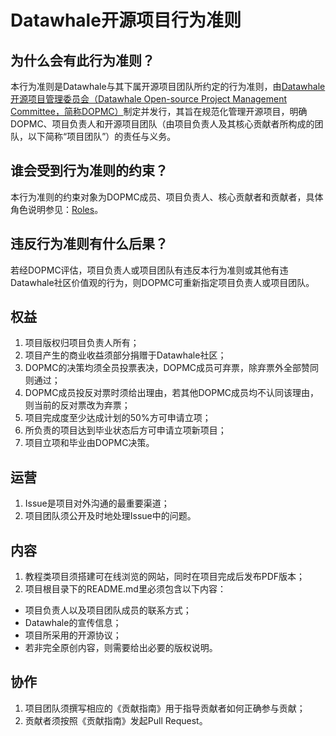 # Datawhale开源项目行为准则
## 为什么会有此行为准则？
本行为准则是Datawhale与其下属开源项目团队所约定的行为准则，由[Datawhale开源项目管理委员会（Datawhale Open-source Project Management Committee，简称DOPMC）](https://github.com/datawhalechina/DOPMC)制定并发行，其旨在规范化管理开源项目，明确DOPMC、项目负责人和开源项目团队（由项目负责人及其核心贡献者所构成的团队，以下简称“项目团队”）的责任与义务。

## 谁会受到行为准则的约束？
本行为准则的约束对象为DOPMC成员、项目负责人、核心贡献者和贡献者，具体角色说明参见：[Roles](./ROLES.md)。

## 违反行为准则有什么后果？
若经DOPMC评估，项目负责人或项目团队有违反本行为准则或其他有违Datawhale社区价值观的行为，则DOPMC可重新指定项目负责人或项目团队。

## 权益
1. 项目版权归项目负责人所有；
2. 项目产生的商业收益须部分捐赠于Datawhale社区；
3. DOPMC的决策均须全员投票表决，DOPMC成员可弃票，除弃票外全部赞同则通过；
4. DOPMC成员投反对票时须给出理由，若其他DOPMC成员均不认同该理由，则当前的反对票改为弃票；
5. 项目完成度至少达成计划的50%方可申请立项；
6. 所负责的项目达到毕业状态后方可申请立项新项目；
7. 项目立项和毕业由DOPMC决策。

## 运营
1. Issue是项目对外沟通的最重要渠道；
2. 项目团队须公开及时地处理Issue中的问题。

## 内容
1. 教程类项目须搭建可在线浏览的网站，同时在项目完成后发布PDF版本；
2. 项目根目录下的README.md里必须包含以下内容：
  - 项目负责人以及项目团队成员的联系方式；
  - Datawhale的宣传信息；
  - 项目所采用的开源协议；
  - 若非完全原创内容，则需要给出必要的版权说明。

## 协作
1. 项目团队须撰写相应的《贡献指南》用于指导贡献者如何正确参与贡献；
2. 贡献者须按照《贡献指南》发起Pull Request。


